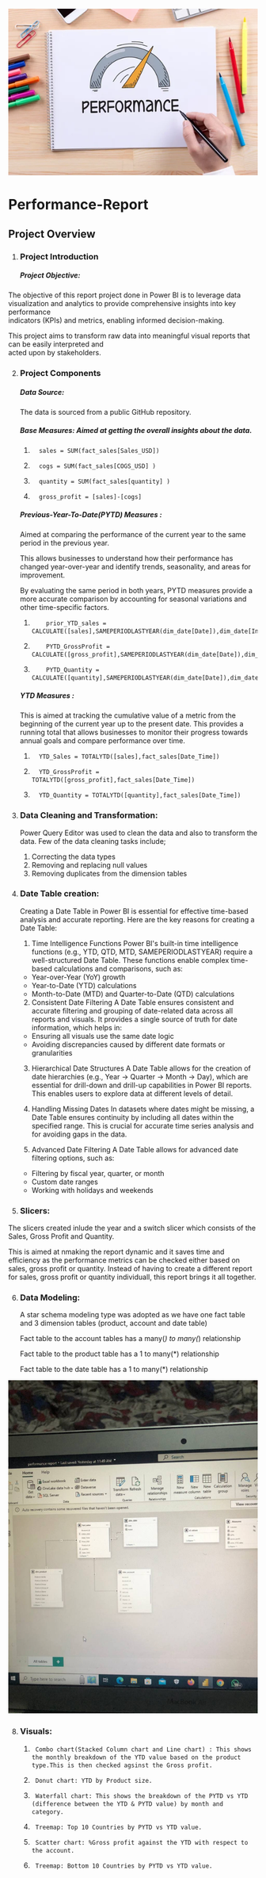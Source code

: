 ![perf.jpg](https://github.com/laplacepaul/Performance-Report/blob/main/perf.jpg)


# Performance-Report
## Project Overview

1.  ### Project Introduction
      ##### Project Objective:
  The objective of this report project done in Power BI is to leverage data visualization and analytics to provide comprehensive insights into key performance     
  indicators (KPIs) and metrics, enabling informed decision-making. 
  
  This project aims to transform raw data into meaningful visual reports that can be easily interpreted and   
  acted upon by stakeholders.


2.  ### Project Components
     ##### Data Source:
    The data is sourced from a public GitHub repository.

     ##### Base Measures: Aimed at getting the overall insights about the data.
    1.       sales = SUM(fact_sales[Sales_USD])
    2.       cogs = SUM(fact_sales[COGS_USD] )
    3.       quantity = SUM(fact_sales[quantity] )
    4.       gross_profit = [sales]-[cogs] 

    ##### Previous-Year-To-Date(PYTD) Measures :

    Aimed at comparing the performance of the current year to the same period in the previous year.

    This allows businesses to understand how their performance has changed year-over-year and identify trends, seasonality, and areas for improvement.

    By evaluating the same period in both years, PYTD measures provide a more accurate comparison by accounting for seasonal variations and other time-specific factors.
    
     1.         prior_YTD_sales = CALCULATE([sales],SAMEPERIODLASTYEAR(dim_date[Date]),dim_date[Inpast]=True)
     2.         PYTD_GrossProfit = CALCULATE([gross_profit],SAMEPERIODLASTYEAR(dim_date[Date]),dim_date[Inpast]=True)
     3.         PYTD_Quantity = CALCULATE([quantity],SAMEPERIODLASTYEAR(dim_date[Date]),dim_date[Inpast]=True)

       ##### YTD Measures :
    This is aimed at tracking the cumulative value of a metric from the beginning of the current year up to the present date.
    This provides a running total that allows businesses to monitor their progress towards annual goals and compare performance over time.
      1.       YTD_Sales = TOTALYTD([sales],fact_sales[Date_Time])
      2.       YTD_GrossProfit = TOTALYTD([gross_profit],fact_sales[Date_Time])  
      3.       YTD_Quantity = TOTALYTD([quantity],fact_sales[Date_Time])
  
3. ### Data Cleaning and Transformation:
   Power Query Editor was used to clean the data and also to transform the data. Few of the data cleaning tasks include;
   
    1. Correcting the data types
    2. Removing and replacing null values
    3. Removing duplicates from the dimension tables

4. ### Date Table creation:

   Creating a Date Table in Power BI is essential for effective time-based analysis and accurate reporting. Here are the key reasons for creating a Date Table:

      1. Time Intelligence Functions
Power BI's built-in time intelligence functions (e.g., YTD, QTD, MTD, SAMEPERIODLASTYEAR) require a well-structured Date Table. These functions enable complex time-based calculations and comparisons, such as:

      - Year-over-Year (YoY) growth
      - Year-to-Date (YTD) calculations
      - Month-to-Date (MTD) and Quarter-to-Date (QTD) calculations
      2. Consistent Date Filtering
A Date Table ensures consistent and accurate filtering and grouping of date-related data across all reports and visuals. It provides a single source of truth for date information, which helps in:
      - Ensuring all visuals use the same date logic
      - Avoiding discrepancies caused by different date formats or granularities
      3. Hierarchical Date Structures
A Date Table allows for the creation of date hierarchies (e.g., Year -> Quarter -> Month -> Day), which are essential for drill-down and drill-up capabilities in Power BI reports. This enables users to explore data at different levels of detail.

      4. Handling Missing Dates
In datasets where dates might be missing, a Date Table ensures continuity by including all dates within the specified range. This is crucial for accurate time series analysis and for avoiding gaps in the data.

      5. Advanced Date Filtering
A Date Table allows for advanced date filtering options, such as:

      - Filtering by fiscal year, quarter, or month
      - Custom date ranges
      - Working with holidays and weekends

5.  ### Slicers:
The slicers created inlude the year and a switch slicer which consists of the Sales, Gross Profit and Quantity.

This is aimed at nmaking the report dynamic and it saves time and efficiency as the performance metrics can be checked either based on sales, gross profit or quantity.
Instead of having to create a different report for sales, gross profit or quantity individuall, this report brings it all together.

6.  ### Data Modeling:

    A star schema modeling type was adopted as we have one fact table and 3 dimension tables (product, account and date table)

    Fact table to the account tables has a many(*) to many(*) relationship
    
    Fact table to the product table has a 1 to many(*) relationship

    Fact table to the date table has a 1 to many(*) relationship

   ![modeling.jpg](https://github.com/laplacepaul/Performance-Report/blob/main/modeling.jpeg)



8.  ### Visuals:
      1.      Combo chart(Stacked Column chart and Line chart) : This shows the monthly breakdown of the YTD value based on the product type.This is then checked agsinst the Gross profit.
    
      2.      Donut chart: YTD by Product size.
   
      3.      Waterfall chart: This shows the breakdown of the PYTD vs YTD (difference between the YTD & PYTD value) by month and category.

      4.      Treemap: Top 10 Countries by PYTD vs YTD value.
     
      5.      Scatter chart: %Gross profit against the YTD with respect to the account.

      6.      Treemap: Bottom 10 Countries by PYTD vs YTD value.
   
  


    








   
      
  
